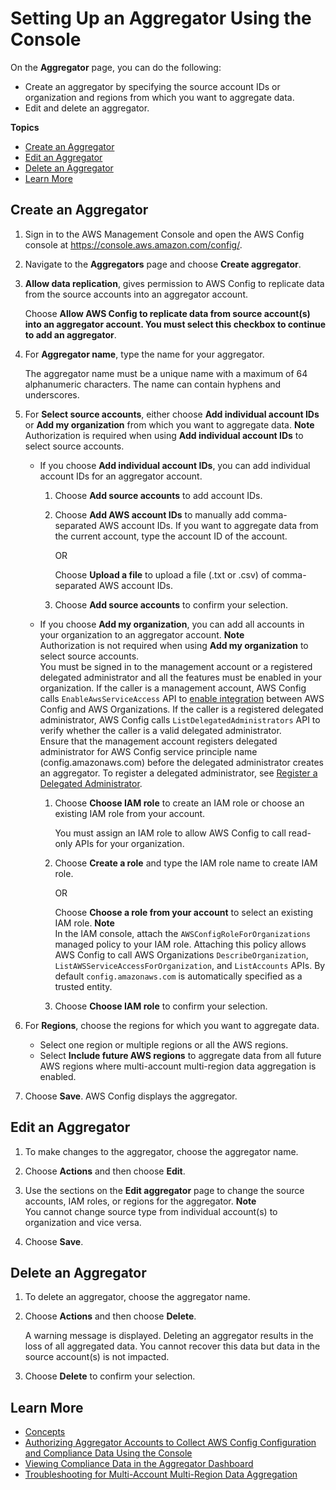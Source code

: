 # Setting Up an Aggregator Using the Console<a name="setup-aggregator-console"></a>

On the **Aggregator** page, you can do the following:
+ Create an aggregator by specifying the source account IDs or organization and regions from which you want to aggregate data\.
+ Edit and delete an aggregator\.

**Topics**
+ [Create an Aggregator](#add-an-aggregator-console)
+ [Edit an Aggregator](#edit-an-aggregator-console)
+ [Delete an Aggregator](#delete-an-aggregator-console)
+ [Learn More](#learn-more-setup-console)

## Create an Aggregator<a name="add-an-aggregator-console"></a>

1. Sign in to the AWS Management Console and open the AWS Config console at [https://console\.aws\.amazon\.com/config/](https://console.aws.amazon.com/config/)\.

1. Navigate to the **Aggregators** page and choose **Create aggregator**\.

1. **Allow data replication**, gives permission to AWS Config to replicate data from the source accounts into an aggregator account\.

   Choose **Allow AWS Config to replicate data from source account\(s\) into an aggregator account\. You must select this checkbox to continue to add an aggregator**\.

1. For **Aggregator name**, type the name for your aggregator\.

   The aggregator name must be a unique name with a maximum of 64 alphanumeric characters\. The name can contain hyphens and underscores\.

1. For **Select source accounts**, either choose **Add individual account IDs** or **Add my organization** from which you want to aggregate data\.
**Note**  
Authorization is required when using **Add individual account IDs** to select source accounts\.
   + If you choose **Add individual account IDs**, you can add individual account IDs for an aggregator account\.

     1. Choose **Add source accounts** to add account IDs\.

     1. Choose **Add AWS account IDs** to manually add comma\-separated AWS account IDs\. If you want to aggregate data from the current account, type the account ID of the account\.

        OR

        Choose **Upload a file** to upload a file \(\.txt or \.csv\) of comma\-separated AWS account IDs\.

     1. Choose **Add source accounts** to confirm your selection\.
   + If you choose **Add my organization**, you can add all accounts in your organization to an aggregator account\.
**Note**  
Authorization is not required when using **Add my organization** to select source accounts\.  
You must be signed in to the management account or a registered delegated administrator and all the features must be enabled in your organization\. If the caller is a management account, AWS Config calls `EnableAwsServiceAccess` API to [enable integration](https://docs.aws.amazon.com/organizations/latest/APIReference/API_EnableAWSServiceAccess.html) between AWS Config and AWS Organizations\. If the caller is a registered delegated administrator, AWS Config calls `ListDelegatedAdministrators` API to verify whether the caller is a valid delegated administrator\.   
Ensure that the management account registers delegated administrator for AWS Config service principle name \(config\.amazonaws\.com\) before the delegated administrator creates an aggregator\. To register a delegated administrator, see [Register a Delegated Administrator](set-up-aggregator-cli.md#register-a-delegated-administrator-cli)\.

     1. Choose **Choose IAM role** to create an IAM role or choose an existing IAM role from your account\.

        You must assign an IAM role to allow AWS Config to call read\-only APIs for your organization\.

     1. Choose **Create a role** and type the IAM role name to create IAM role\.

        OR

        Choose **Choose a role from your account** to select an existing IAM role\.
**Note**  
In the IAM console, attach the `AWSConfigRoleForOrganizations` managed policy to your IAM role\. Attaching this policy allows AWS Config to call AWS Organizations `DescribeOrganization`, `ListAWSServiceAccessForOrganization`, and `ListAccounts` APIs\. By default `config.amazonaws.com` is automatically specified as a trusted entity\.

     1. Choose **Choose IAM role** to confirm your selection\.

1. For **Regions**, choose the regions for which you want to aggregate data\.
   + Select one region or multiple regions or all the AWS regions\.
   + Select **Include future AWS regions** to aggregate data from all future AWS regions where multi\-account multi\-region data aggregation is enabled\.

1. Choose **Save**\. AWS Config displays the aggregator\.

## Edit an Aggregator<a name="edit-an-aggregator-console"></a>

1. To make changes to the aggregator, choose the aggregator name\.

1. Choose **Actions** and then choose **Edit**\.

1. Use the sections on the **Edit aggregator** page to change the source accounts, IAM roles, or regions for the aggregator\.
**Note**  
You cannot change source type from individual account\(s\) to organization and vice versa\.

1. Choose **Save**\.

## Delete an Aggregator<a name="delete-an-aggregator-console"></a>

1. To delete an aggregator, choose the aggregator name\.

1. Choose **Actions** and then choose **Delete**\.

   A warning message is displayed\. Deleting an aggregator results in the loss of all aggregated data\. You cannot recover this data but data in the source account\(s\) is not impacted\.

1. Choose **Delete** to confirm your selection\.

## Learn More<a name="learn-more-setup-console"></a>
+ [Concepts](config-concepts.md)
+ [Authorizing Aggregator Accounts to Collect AWS Config Configuration and Compliance Data Using the Console](authorize-aggregator-account-console.md)
+ [Viewing Compliance Data in the Aggregator Dashboard](viewing-the-aggregate-dashboard.md)
+ [Troubleshooting for Multi\-Account Multi\-Region Data Aggregation](aggregate-data-troubleshooting.md)